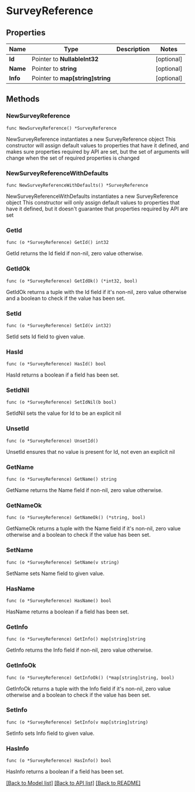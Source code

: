 # SurveyReference

## Properties

Name | Type | Description | Notes
------------ | ------------- | ------------- | -------------
**Id** | Pointer to **NullableInt32** |  | [optional] 
**Name** | Pointer to **string** |  | [optional] 
**Info** | Pointer to **map[string]string** |  | [optional] 

## Methods

### NewSurveyReference

`func NewSurveyReference() *SurveyReference`

NewSurveyReference instantiates a new SurveyReference object
This constructor will assign default values to properties that have it defined,
and makes sure properties required by API are set, but the set of arguments
will change when the set of required properties is changed

### NewSurveyReferenceWithDefaults

`func NewSurveyReferenceWithDefaults() *SurveyReference`

NewSurveyReferenceWithDefaults instantiates a new SurveyReference object
This constructor will only assign default values to properties that have it defined,
but it doesn't guarantee that properties required by API are set

### GetId

`func (o *SurveyReference) GetId() int32`

GetId returns the Id field if non-nil, zero value otherwise.

### GetIdOk

`func (o *SurveyReference) GetIdOk() (*int32, bool)`

GetIdOk returns a tuple with the Id field if it's non-nil, zero value otherwise
and a boolean to check if the value has been set.

### SetId

`func (o *SurveyReference) SetId(v int32)`

SetId sets Id field to given value.

### HasId

`func (o *SurveyReference) HasId() bool`

HasId returns a boolean if a field has been set.

### SetIdNil

`func (o *SurveyReference) SetIdNil(b bool)`

 SetIdNil sets the value for Id to be an explicit nil

### UnsetId
`func (o *SurveyReference) UnsetId()`

UnsetId ensures that no value is present for Id, not even an explicit nil
### GetName

`func (o *SurveyReference) GetName() string`

GetName returns the Name field if non-nil, zero value otherwise.

### GetNameOk

`func (o *SurveyReference) GetNameOk() (*string, bool)`

GetNameOk returns a tuple with the Name field if it's non-nil, zero value otherwise
and a boolean to check if the value has been set.

### SetName

`func (o *SurveyReference) SetName(v string)`

SetName sets Name field to given value.

### HasName

`func (o *SurveyReference) HasName() bool`

HasName returns a boolean if a field has been set.

### GetInfo

`func (o *SurveyReference) GetInfo() map[string]string`

GetInfo returns the Info field if non-nil, zero value otherwise.

### GetInfoOk

`func (o *SurveyReference) GetInfoOk() (*map[string]string, bool)`

GetInfoOk returns a tuple with the Info field if it's non-nil, zero value otherwise
and a boolean to check if the value has been set.

### SetInfo

`func (o *SurveyReference) SetInfo(v map[string]string)`

SetInfo sets Info field to given value.

### HasInfo

`func (o *SurveyReference) HasInfo() bool`

HasInfo returns a boolean if a field has been set.


[[Back to Model list]](../README.md#documentation-for-models) [[Back to API list]](../README.md#documentation-for-api-endpoints) [[Back to README]](../README.md)


